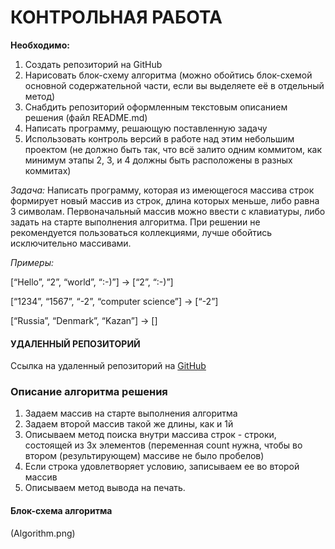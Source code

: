 # КОНТРОЛЬНАЯ РАБОТА
__Необходимо:__

1. Создать репозиторий на GitHub
2. Нарисовать блок-схему алгоритма (можно обойтись блок-схемой основной содержательной части, если вы выделяете её в отдельный метод)
3. Снабдить репозиторий оформленным текстовым описанием решения (файл README.md)
4. Написать программу, решающую поставленную задачу
5. Использовать контроль версий в работе над этим небольшим проектом (не должно быть так, что всё залито одним коммитом, как минимум этапы 2, 3, и 4 должны быть расположены в разных коммитах)

_Задача:_
Написать программу, которая из имеющегося массива строк формирует новый массив из строк, длина которых меньше, либо равна 3 символам. Первоначальный массив можно ввести с клавиатуры, либо задать на старте выполнения алгоритма. При решении не рекомендуется пользоваться коллекциями, лучше обойтись исключительно массивами.

_Примеры:_

[“Hello”, “2”, “world”, “:-)”] → [“2”, “:-)”]

[“1234”, “1567”, “-2”, “computer science”] → [“-2”]

[“Russia”, “Denmark”, “Kazan”] → []


#### УДАЛЕННЫЙ РЕПОЗИТОРИЙ ####
Ссылка на удаленный репозиторий на [GitHub](https://github.com/RadugaAnastasia/Final-control-work) 



### Описание алгоритма решения ###

1. Задаем массив на старте выполнения алгоритма
2. Задаем второй массив такой же длины, как и 1й
3. Описываем метод поиска внутри массива строк - строки, состоящей из 3х элементов
(переменная count нужна, чтобы во втором (результирующем) массиве не было пробелов)
4. Если строка удовлетворяет условию, записываем ее во второй массив
5. Описываем метод вывода на печать.


#### Блок-схема алгоритма ####
 (Algorithm.png)